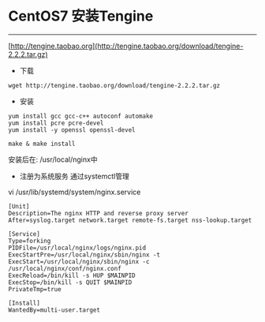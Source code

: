 # CentOS7 安装Tengine

---

[http://tengine.taobao.org](http://tengine.taobao.org/download/tengine-2.2.2.tar.gz)

* 下载

```
wget http://tengine.taobao.org/download/tengine-2.2.2.tar.gz
```

* 安装

```
yum install gcc gcc-c++ autoconf automake
yum install pcre pcre-devel
yum install -y openssl openssl-devel

make & make install
```

安装后在: /usr/local/nginx中

* 注册为系统服务 通过systemctl管理

vi /usr/lib/systemd/system/nginx.service

```
[Unit]
Description=The nginx HTTP and reverse proxy server
After=syslog.target network.target remote-fs.target nss-lookup.target

[Service]
Type=forking
PIDFile=/usr/local/nginx/logs/nginx.pid
ExecStartPre=/usr/local/nginx/sbin/nginx -t
ExecStart=/usr/local/nginx/sbin/nginx -c /usr/local/nginx/conf/nginx.conf
ExecReload=/bin/kill -s HUP $MAINPID
ExecStop=/bin/kill -s QUIT $MAINPID
PrivateTmp=true

[Install]
WantedBy=multi-user.target
```



